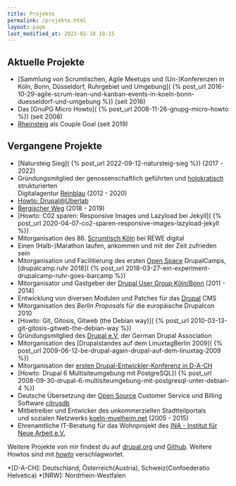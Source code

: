 ```yaml
---
title: Projekte
permalink: /projekte.html
layout: page
last_modified_at: 2023-02-10 10:15
---
```

## Aktuelle Projekte

- [Sammlung von Scrumtischen, Agile Meetups und (Un-)Konferenzen 
in Köln, Bonn, Düsseldorf, Ruhrgebiet und Umgebung](
{% post_url  2016-10-29-agile-scrum-lean-und-kanban-events-in-koeln-bonn-duesseldorf-und-umgebung %}) (seit 2016)
- Das [GnuPG Micro Howto](
{% post_url  2008-11-26-gnupg-micro-howto %}) (seit 2008)
- [Rheinsteig](/thema/rheinsteig/) als Couple Goal (seit 2019)  

## Vergangene Projekte

- [Natursteig Sieg](
{% post_url 2022-09-12-natursteig-sieg %}) (2017 - 2022)
- Gründungsmitglied der genossenschaftlich geführten und [holokratisch](
https://rogerpfaff.de/holacracy/) strukturierten  
Digitalagentur [Reinblau](/thema/reinblau/) (2012 - 2020)
- [Howto: Drupal@Uberlab](https://lab.uberspace.de/guide_drupal/)
- [Bergischer Weg](https://www.bergisches-wanderland.de/bergischer-weg) (2018 - 2019)
- [Howto: C02 sparen: Responsive Images und Lazyload bei Jekyll](
{% post_url 2020-04-07-co2-sparen-responsive-images-lazyload-jekyll  %}) 
- Mitorganisation des 86\. [Scrumtisch Köln](/thema/scrumtisch-koln/) bei REWE digital
- Einen (Halb-)Marathon laufen, ankommen und mit der Zeit zufrieden sein
- Mitorganisation und Facilitierung des ersten [Open Space](
/thema/open-space/) DrupalCamps,   
 [drupalcamp.ruhr 2018](
{% post_url  2018-03-27-ein-experiment-drupalcamp-ruhr-goes-barcamp %})
- Mitorganisator und Gastgeber der [Drupal User Group Köln/Bonn](
https://groups.drupal.org/k%C3%B6ln-bonn) (2011 - 2014)
- Entwicklung von diversen Modulen und Patches für das [Drupal](/thema/drupal/) CMS
- Mitorganisation des *Berlin Proposals* für die europäische Drupalcon 2010
- [Howto: Git, Gitosis, Gitweb (the Debian way)](
{% post_url 2010-03-13-git-gitosis-gitweb-the-debian-way %}) 
- Gründungsmitglied des [Drupal e.V](https://verein.drupal.org), 
der German Drupal Association
- Mitorganisation des [Drupalstandes auf dem LinuxtagBerlin 2009](
{% post_url 2009-06-12-be-drupal-again-drupal-auf-dem-linuxtag-2009 %}) 
- Mitorganisation der [ersten Drupal-Entwickler-Konferenz in D-A-CH](
https://dri.es/drupalcamp-koln-2008)
- [Howto: Drupal 6 Multisiteumgebung mit PostgreSQL](
{% post_url 2008-09-30-drupal-6-multisiteumgebung-mit-postgresql-unter-debian-4 %}) 
- Deutsche Übersetzung der [Open Source](/thema/open-source/) 
Customer Service und Billing Software [citrusdb](http://citrusdb.org/) 
- Mitbetreiber und Entwicker des unkommerziellen Stadtteilportals    
und sozialen Netzwerks [koeln-muelheim.net](
https://web.archive.org/web/20220000000000*/koeln-muelheim.net) (2005 - 2015)
- Ehrenamtliche IT-Beratung für das Wohnprojekt 
des [INA - Institut für Neue Arbeit e.V.](https://www.ina-koeln.org/)   

Weitere Projekte von mir findest du auf [drupal.org](
https://www.drupal.org/user/51103)
und [Github](
https://github.com/fl3a?tab=repositories).
Weitere Howtos sind mit [*howto*](/thema/howto/) verschlagwortet.

*[D-A-CH]: Deutschland, Österreich(Austria), Schweiz(Confoederatio Helvetica)
*[NRW]: Nordrhein-Westfalen
